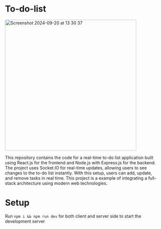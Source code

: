 # To-do-list

<img width="434" alt="Screenshot 2024-09-20 at 13 30 37" src="https://github.com/user-attachments/assets/72011686-8556-4f16-9480-4db82401348e">

This repository contains the code for a real-time to-do list application built using React.js for the frontend and Node.js with Express.js for the backend. The project uses Socket.IO for real-time updates, allowing users to see changes to the to-do list instantly. With this setup, users can add, update, and remove tasks in real time. This project is a example of integrating a full-stack architecture using modern web technologies.

# Setup
Run `npm i && npm run dev` for both client and server side to start the development server

